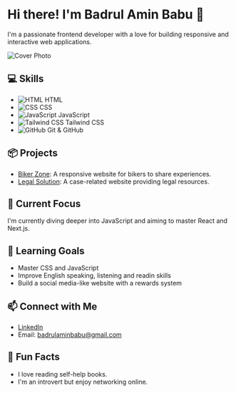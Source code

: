 # Hi there! I'm Badrul Amin Babu 👋
I'm a passionate frontend developer with a love for building responsive and interactive web applications.

![Cover Photo](https://media.licdn.com/dms/image/v2/D5616AQGSHHni8sm_dQ/profile-displaybackgroundimage-shrink_350_1400/profile-displaybackgroundimage-shrink_350_1400/0/1719347706064?e=1733961600&v=beta&t=vo3eePnJdZqsBQSGg2m3lR7eeGVlJA7XzpTRdIHwmq8)

## 💻 Skills
- ![HTML](https://img.icons8.com/color/32/000000/html-5.png) HTML
- ![CSS](https://img.icons8.com/color/32/000000/css3.png) CSS
- ![JavaScript](https://img.icons8.com/color/32/000000/javascript.png) JavaScript
- ![Tailwind CSS](https://img.icons8.com/color/32/000000/tailwindcss.png) Tailwind CSS
- ![GitHub](https://img.icons8.com/color/32/000000/github.png) Git & GitHub

## 📦 Projects
- [Biker Zone](https://github.com/yourusername/biker-zone): A responsive website for bikers to share experiences.
- [Legal Solution](https://github.com/yourusername/legal-solution): A case-related website providing legal resources.

## 🔭 Current Focus
I'm currently diving deeper into JavaScript and aiming to master React and Next.js.

## 🌱 Learning Goals
- Master CSS and JavaScript
- Improve English speaking, listening and readin skills
- Build a social media-like website with a rewards system

## 📫 Connect with Me
- [LinkedIn](https://linkedin.com/in/amin-babu)
- Email: badrulaminbabu@gmail.com

## 🎉 Fun Facts
- I love reading self-help books.
- I'm an introvert but enjoy networking online.
